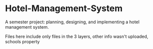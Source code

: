 # Hotel-Management-System
A semester project: planning, designing, and implementing a hotel management system. 

Files here include only files in the 3 layers, other info wasn't uploaded, schools property
